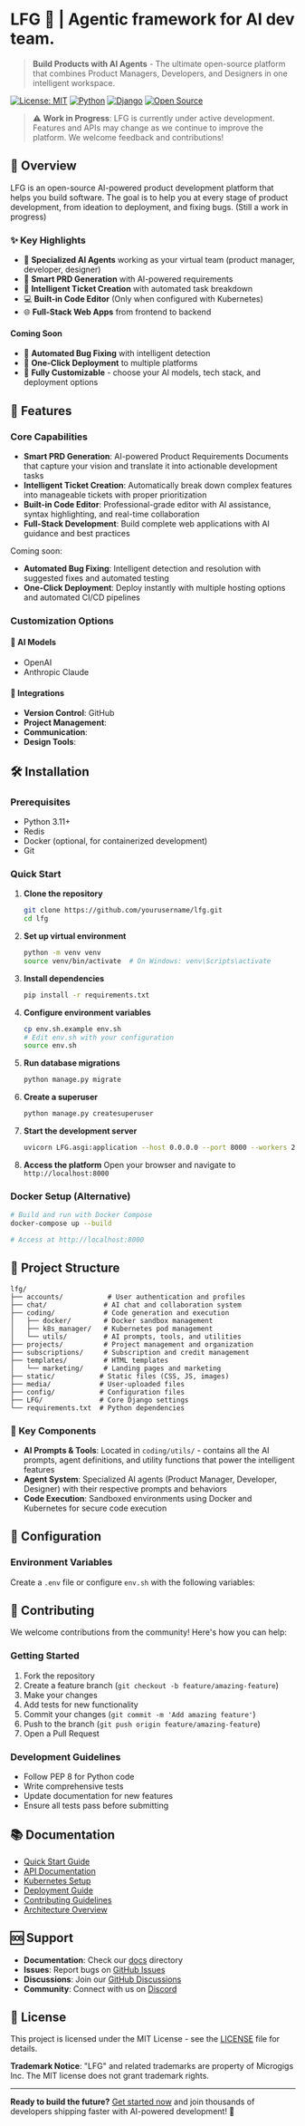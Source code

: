 # LFG 🚀 | Agentic framework for AI dev team.

> **Build Products with AI Agents** - The ultimate open-source platform that combines Product Managers, Developers, and Designers in one intelligent workspace.

[![License: MIT](https://img.shields.io/badge/License-MIT-yellow.svg)](https://opensource.org/licenses/MIT)
[![Python](https://img.shields.io/badge/python-3.8+-blue.svg)](https://www.python.org/downloads/)
[![Django](https://img.shields.io/badge/django-4.0+-green.svg)](https://djangoproject.com/)
[![Open Source](https://img.shields.io/badge/Open%20Source-❤️-red.svg)](https://github.com/yourusername/lfg)

> ⚠️ **Work in Progress**: LFG is currently under active development. Features and APIs may change as we continue to improve the platform. We welcome feedback and contributions!

## 🌟 Overview

LFG is an open-source AI-powered product development platform that helps you build software. The goal is to help you at every stage of product development, from ideation to deployment, and fixing bugs. (Still a work in progress)



### ✨ Key Highlights

- 🤖 **Specialized AI Agents** working as your virtual team (product manager, developer, designer)
- 📝 **Smart PRD Generation** with AI-powered requirements
- 🎯 **Intelligent Ticket Creation** with automated task breakdown
- 💻 **Built-in Code Editor** (Only when configured with Kubernetes)
- 🌐 **Full-Stack Web Apps** from frontend to backend

#### Coming Soon

- 🐛 **Automated Bug Fixing** with intelligent detection
- 🚀 **One-Click Deployment** to multiple platforms
- 🎨 **Fully Customizable** - choose your AI models, tech stack, and deployment options

## 🚀 Features

### Core Capabilities
- **Smart PRD Generation**: AI-powered Product Requirements Documents that capture your vision and translate it into actionable development tasks
- **Intelligent Ticket Creation**: Automatically break down complex features into manageable tickets with proper prioritization
- **Built-in Code Editor**: Professional-grade editor with AI assistance, syntax highlighting, and real-time collaboration
- **Full-Stack Development**: Build complete web applications with AI guidance and best practices

Coming soon:
- **Automated Bug Fixing**: Intelligent detection and resolution with suggested fixes and automated testing
- **One-Click Deployment**: Deploy instantly with multiple hosting options and automated CI/CD pipelines

### Customization Options

#### 🧠 AI Models
- OpenAI
- Anthropic Claude

#### 🔌 Integrations
- **Version Control**: GitHub
- **Project Management**: 
- **Communication**: 
- **Design Tools**: 

## 🛠️ Installation

### Prerequisites
- Python 3.11+
- Redis
- Docker (optional, for containerized development)
- Git

### Quick Start

1. **Clone the repository**
   ```bash
   git clone https://github.com/yourusername/lfg.git
   cd lfg
   ```

2. **Set up virtual environment**
   ```bash
   python -m venv venv
   source venv/bin/activate  # On Windows: venv\Scripts\activate
   ```

3. **Install dependencies**
   ```bash
   pip install -r requirements.txt
   ```

4. **Configure environment variables**
   ```bash
   cp env.sh.example env.sh
   # Edit env.sh with your configuration
   source env.sh
   ```

5. **Run database migrations**
   ```bash
   python manage.py migrate
   ```

6. **Create a superuser**
   ```bash
   python manage.py createsuperuser
   ```

7. **Start the development server**
   ```bash
   uvicorn LFG.asgi:application --host 0.0.0.0 --port 8000 --workers 2
   ```

8. **Access the platform**
   Open your browser and navigate to `http://localhost:8000`

### Docker Setup (Alternative)

```bash
# Build and run with Docker Compose
docker-compose up --build

# Access at http://localhost:8000
```

## 📁 Project Structure

```
lfg/
├── accounts/           # User authentication and profiles
├── chat/              # AI chat and collaboration system
├── coding/            # Code generation and execution
│   ├── docker/        # Docker sandbox management
│   ├── k8s_manager/   # Kubernetes pod management
│   └── utils/         # AI prompts, tools, and utilities
├── projects/          # Project management and organization
├── subscriptions/     # Subscription and credit management
├── templates/         # HTML templates
│   └── marketing/     # Landing pages and marketing
├── static/           # Static files (CSS, JS, images)
├── media/            # User-uploaded files
├── config/           # Configuration files
├── LFG/              # Core Django settings
└── requirements.txt  # Python dependencies
```

### 🔧 Key Components

- **AI Prompts & Tools**: Located in `coding/utils/` - contains all the AI prompts, agent definitions, and utility functions that power the intelligent features
- **Agent System**: Specialized AI agents (Product Manager, Developer, Designer) with their respective prompts and behaviors
- **Code Execution**: Sandboxed environments using Docker and Kubernetes for secure code execution

## 🔧 Configuration

### Environment Variables

Create a `.env` file or configure `env.sh` with the following variables:

## 🤝 Contributing

We welcome contributions from the community! Here's how you can help:

### Getting Started
1. Fork the repository
2. Create a feature branch (`git checkout -b feature/amazing-feature`)
3. Make your changes
4. Add tests for new functionality
5. Commit your changes (`git commit -m 'Add amazing feature'`)
6. Push to the branch (`git push origin feature/amazing-feature`)
7. Open a Pull Request

### Development Guidelines
- Follow PEP 8 for Python code
- Write comprehensive tests
- Update documentation for new features
- Ensure all tests pass before submitting

## 📚 Documentation

- [Quick Start Guide](docs/quickstart.md)
- [API Documentation](docs/api.md)
- [Kubernetes Setup](README-K8S.md)
- [Deployment Guide](docs/deployment.md)
- [Contributing Guidelines](CONTRIBUTING.md)
- [Architecture Overview](docs/architecture.md)

## 🆘 Support

- **Documentation**: Check our [docs](docs/) directory
- **Issues**: Report bugs on [GitHub Issues](https://github.com/yourusername/lfg/issues)
- **Discussions**: Join our [GitHub Discussions](https://github.com/yourusername/lfg/discussions)
- **Community**: Connect with us on [Discord](https://discord.gg/lfg)

## 📄 License

This project is licensed under the MIT License - see the [LICENSE](LICENSE) file for details.

**Trademark Notice**: "LFG" and related trademarks are property of Microgigs Inc. The MIT license does not grant trademark rights.

---

**Ready to build the future?** [Get started now](https://github.com/yourusername/lfg) and join thousands of developers shipping faster with AI-powered development! 🚀 